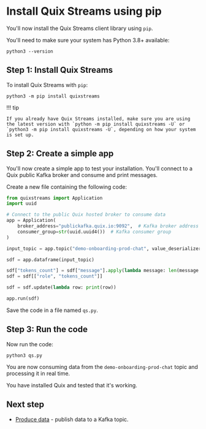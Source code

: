 # Install Quix Streams using pip

You'll now install the Quix Streams client library using `pip`.

You'll need to make sure your system has Python 3.8+ available:

```
python3 --version
```

## Step 1: Install Quix Streams

To install Quix Streams with `pip`:

```
python3 -m pip install quixstreams
```

!!! tip

    If you already have Quix Streams installed, make sure you are using the latest version with `python -m pip install quixstreams -U` or `python3 -m pip install quixstreams -U`, depending on how your system is set up.

## Step 2: Create a simple app

You'll now create a simple app to test your installation. You'll connect to a Quix public Kafka broker and consume and print messages.

Create a new file containing the following code:

``` python
from quixstreams import Application
import uuid

# Connect to the public Quix hosted broker to consume data
app = Application(
    broker_address="publickafka.quix.io:9092",  # Kafka broker address
    consumer_group=str(uuid.uuid4())  # Kafka consumer group
)

input_topic = app.topic("demo-onboarding-prod-chat", value_deserializer='json')

sdf = app.dataframe(input_topic)

sdf["tokens_count"] = sdf["message"].apply(lambda message: len(message.split(" ")))
sdf = sdf[["role", "tokens_count"]]

sdf = sdf.update(lambda row: print(row))

app.run(sdf)
```

Save the code in a file named `qs.py`.

## Step 3: Run the code

Now run the code:

```
python3 qs.py
```

You are now consuming data from the `demo-onboarding-prod-chat` topic and processing it in real time.

You have installed Quix and tested that it's working.

## Next step

* [Produce data](./produce.md) - publish data to a Kafka topic.
